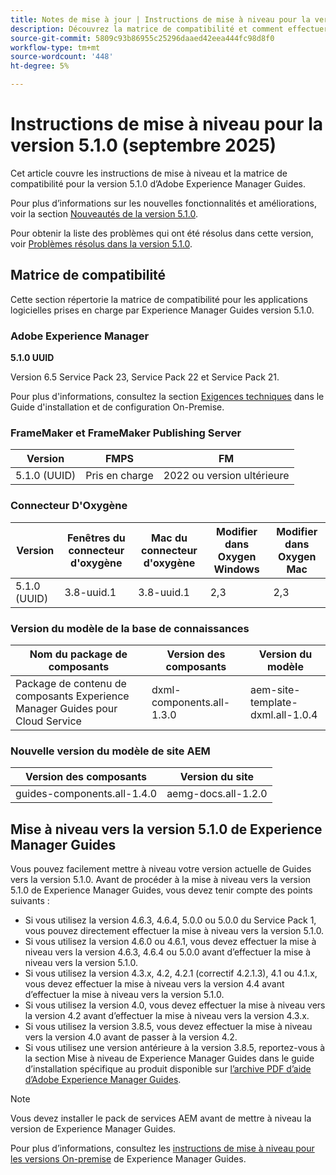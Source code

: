 ```yaml
---
title: Notes de mise à jour | Instructions de mise à niveau pour la version 5.1.0 d’Adobe Experience Manager Guides
description: Découvrez la matrice de compatibilité et comment effectuer une mise à niveau vers la version 5.1.0 d’Adobe Experience Manager Guides.
source-git-commit: 5809c93b86955c25296daaed42eea444fc98d8f0
workflow-type: tm+mt
source-wordcount: '448'
ht-degree: 5%

---
```


# Instructions de mise à niveau pour la version 5.1.0 (septembre 2025)

Cet article couvre les instructions de mise à niveau et la matrice de compatibilité pour la version 5.1.0 d’Adobe Experience Manager Guides.

Pour plus d’informations sur les nouvelles fonctionnalités et améliorations, voir la section [Nouveautés de la version 5.1.0](../release-info/whats-new-5-1-0.md).

Pour obtenir la liste des problèmes qui ont été résolus dans cette version, voir [Problèmes résolus dans la version 5.1.0](../release-info/fixed-issues-5-1-0.md).

## Matrice de compatibilité

Cette section répertorie la matrice de compatibilité pour les applications logicielles prises en charge par Experience Manager Guides version 5.1.0.

### Adobe Experience Manager

**5.1.0 UUID**

Version 6.5 Service Pack 23, Service Pack 22 et Service Pack 21.

Pour plus d&#39;informations, consultez la section [Exigences techniques](../install-guide/download-install-technical-requirements.md) dans le Guide d&#39;installation et de configuration On-Premise.

### FrameMaker et FrameMaker Publishing Server

| Version | FMPS | FM |
| --- | --- | --- |
| 5.1.0 (UUID) | Pris en charge | 2022 ou version ultérieure |

### Connecteur D&#39;Oxygène

| Version | Fenêtres du connecteur d&#39;oxygène | Mac du connecteur d&#39;oxygène | Modifier dans Oxygen Windows | Modifier dans Oxygen Mac |
| --- | --- | --- |--- |--- |
| 5.1.0 (UUID) | 3.8-uuid.1 | 3.8-uuid.1 | 2,3 | 2,3 |

### Version du modèle de la base de connaissances

| Nom du package de composants | Version des composants | Version du modèle |
|---|---|---|
| Package de contenu de composants Experience Manager Guides pour Cloud Service | dxml-components.all-1.3.0 | aem-site-template-dxml.all-1.0.4 |

### Nouvelle version du modèle de site AEM


| Version des composants | Version du site |
|---|---|
| guides-components.all-1.4.0 | aemg-docs.all-1.2.0 |


## Mise à niveau vers la version 5.1.0 de Experience Manager Guides

Vous pouvez facilement mettre à niveau votre version actuelle de Guides vers la version 5.1.0. Avant de procéder à la mise à niveau vers la version 5.1.0 de Experience Manager Guides, vous devez tenir compte des points suivants :

- Si vous utilisez la version 4.6.3, 4.6.4, 5.0.0 ou 5.0.0 du Service Pack 1, vous pouvez directement effectuer la mise à niveau vers la version 5.1.0.
- Si vous utilisez la version 4.6.0 ou 4.6.1, vous devez effectuer la mise à niveau vers la version 4.6.3, 4.6.4 ou 5.0.0 avant d’effectuer la mise à niveau vers la version 5.1.0.
- Si vous utilisez la version 4.3.x, 4.2, 4.2.1 (correctif 4.2.1.3), 4.1 ou 4.1.x, vous devez effectuer la mise à niveau vers la version 4.4 avant d’effectuer la mise à niveau vers la version 5.1.0.
- Si vous utilisez la version 4.0, vous devez effectuer la mise à niveau vers la version 4.2 avant d’effectuer la mise à niveau vers la version 4.3.x.
- Si vous utilisez la version 3.8.5, vous devez effectuer la mise à niveau vers la version 4.0 avant de passer à la version 4.2.
- Si vous utilisez une version antérieure à la version 3.8.5, reportez-vous à la section Mise à niveau de Experience Manager Guides dans le guide d’installation spécifique au produit disponible sur [l’archive PDF d’aide d’Adobe Experience Manager Guides](https://helpx.adobe.com/fr/xml-documentation-for-experience-manager/archive.html).

>[!NOTE]
>
>Vous devez installer le pack de services AEM avant de mettre à niveau la version de Experience Manager Guides.

Pour plus d’informations, consultez les [instructions de mise à niveau pour les versions On-premise](../install-guide/upgrade-xml-documentation.md) de Experience Manager Guides.
